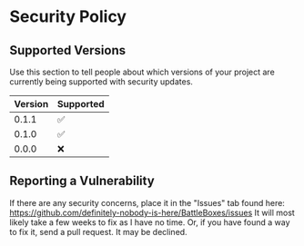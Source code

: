 # Security Policy

## Supported Versions

Use this section to tell people about which versions of your project are
currently being supported with security updates.

| Version | Supported          |
| ------- | ------------------ |
| 0.1.1   | :white_check_mark: |
| 0.1.0   | :white_check_mark: |
| 0.0.0   | :x:                |

## Reporting a Vulnerability

If there are any security concerns, place it in the "Issues" tab found here: https://github.com/definitely-nobody-is-here/BattleBoxes/issues
It will most likely take a few weeks to fix as I have no time. Or, if you have found a way to fix it, send a pull request.
It may be declined.
